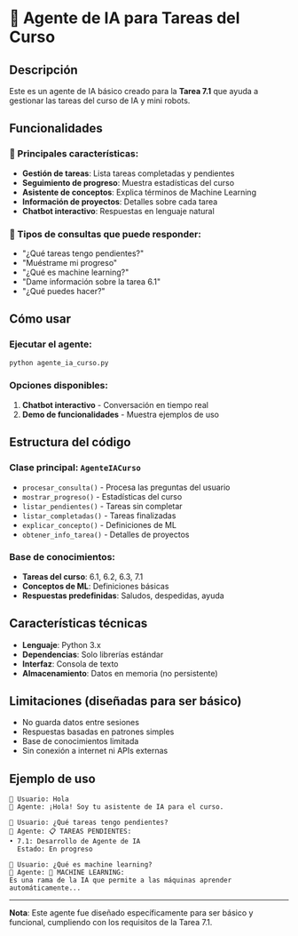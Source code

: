 # 🤖 Agente de IA para Tareas del Curso

## Descripción
Este es un agente de IA básico creado para la **Tarea 7.1** que ayuda a gestionar las tareas del curso de IA y mini robots.

## Funcionalidades

### 🎯 Principales características:
- **Gestión de tareas**: Lista tareas completadas y pendientes
- **Seguimiento de progreso**: Muestra estadísticas del curso
- **Asistente de conceptos**: Explica términos de Machine Learning
- **Información de proyectos**: Detalles sobre cada tarea
- **Chatbot interactivo**: Respuestas en lenguaje natural

### 💬 Tipos de consultas que puede responder:
- "¿Qué tareas tengo pendientes?"
- "Muéstrame mi progreso"
- "¿Qué es machine learning?"
- "Dame información sobre la tarea 6.1"
- "¿Qué puedes hacer?"

## Cómo usar

### Ejecutar el agente:
```bash
python agente_ia_curso.py
```

### Opciones disponibles:
1. **Chatbot interactivo** - Conversación en tiempo real
2. **Demo de funcionalidades** - Muestra ejemplos de uso

## Estructura del código

### Clase principal: `AgenteIACurso`
- `procesar_consulta()` - Procesa las preguntas del usuario
- `mostrar_progreso()` - Estadísticas del curso
- `listar_pendientes()` - Tareas sin completar
- `listar_completadas()` - Tareas finalizadas
- `explicar_concepto()` - Definiciones de ML
- `obtener_info_tarea()` - Detalles de proyectos

### Base de conocimientos:
- **Tareas del curso**: 6.1, 6.2, 6.3, 7.1
- **Conceptos de ML**: Definiciones básicas
- **Respuestas predefinidas**: Saludos, despedidas, ayuda

## Características técnicas

- **Lenguaje**: Python 3.x
- **Dependencias**: Solo librerías estándar
- **Interfaz**: Consola de texto
- **Almacenamiento**: Datos en memoria (no persistente)

## Limitaciones (diseñadas para ser básico)

- No guarda datos entre sesiones
- Respuestas basadas en patrones simples
- Base de conocimientos limitada
- Sin conexión a internet ni APIs externas

## Ejemplo de uso

```
🧑 Usuario: Hola
🤖 Agente: ¡Hola! Soy tu asistente de IA para el curso.

🧑 Usuario: ¿Qué tareas tengo pendientes?
🤖 Agente: 📋 TAREAS PENDIENTES:
• 7.1: Desarrollo de Agente de IA
  Estado: En progreso

🧑 Usuario: ¿Qué es machine learning?
🤖 Agente: 🧠 MACHINE LEARNING:
Es una rama de la IA que permite a las máquinas aprender automáticamente...
```

---

**Nota**: Este agente fue diseñado específicamente para ser básico y funcional, cumpliendo con los requisitos de la Tarea 7.1.
